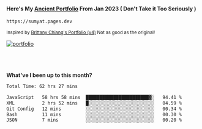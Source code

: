 #### Here's My [Ancient Portfolio](https://sumyat.pages.dev) From Jan 2023 ( Don't Take it Too Seriously ) 
````bash
https://sumyat.pages.dev 
````

<sub>Inspired by [Brittany Chiang's Portfolio (v4)](https://v4.brittanychiang.com/) Not as good as the original!</sub>


<a href='https://sumyat.pages.dev/'>
    <img src='https://github.com/sumyat-aung/sumyat-aung/assets/108873224/c9b4f2be-c585-4dd3-84e1-692c3854a6d8' alt='portfolio' align='center' />
</a>


<br />
<br />


<br />
<br />

**What've I been up to this month?**

<!--START_SECTION:waka-->

```txt
Total Time: 62 hrs 27 mins

JavaScript   58 hrs 58 mins  ███████████████████████▓░   94.41 %
XML          2 hrs 52 mins   █░░░░░░░░░░░░░░░░░░░░░░░░   04.59 %
Git Config   12 mins         ░░░░░░░░░░░░░░░░░░░░░░░░░   00.34 %
Bash         11 mins         ░░░░░░░░░░░░░░░░░░░░░░░░░   00.30 %
JSON         7 mins          ░░░░░░░░░░░░░░░░░░░░░░░░░   00.20 %
```

<!--END_SECTION:waka-->




